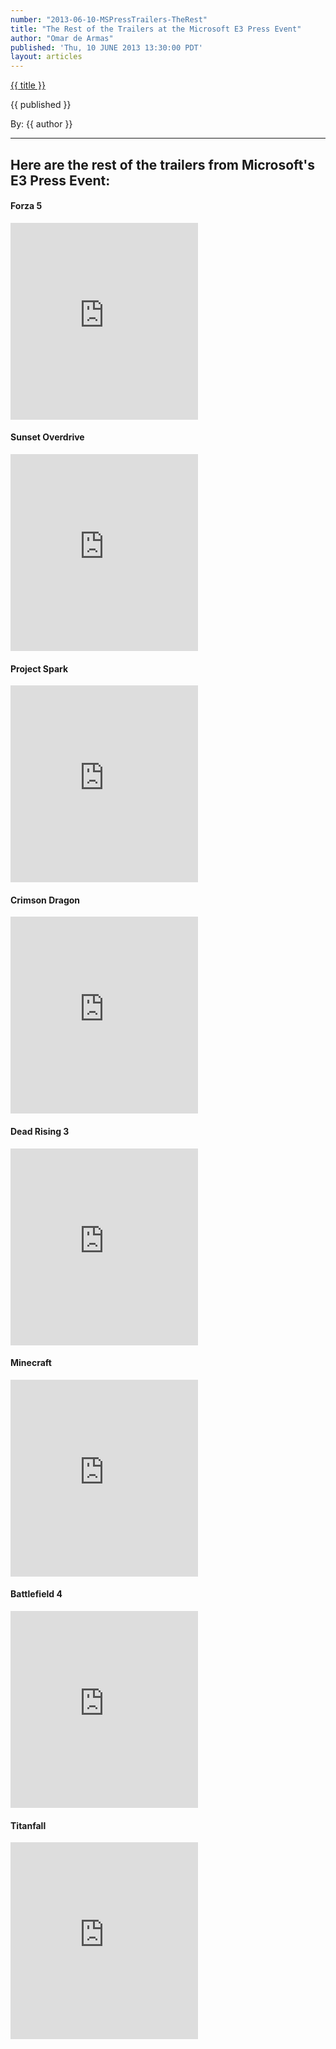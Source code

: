 ```yaml
---
number: "2013-06-10-MSPressTrailers-TheRest"
title: "The Rest of the Trailers at the Microsoft E3 Press Event"
author: "Omar de Armas"
published: 'Thu, 10 JUNE 2013 13:30:00 PDT'
layout: articles
---
```


<a href="../posts/{{ number }}.html" class='postTitleLink'><p class='postTitle'>{{ title }}</p></a>
<p class='postPublished'>{{ published }}</p>
<p class='postAuthor'>By: {{ author }}</p>
<hr>
<h2>Here are the rest of the trailers  from Microsoft's E3 Press Event:</h2>

<h4>Forza 5</h4>

<div class="vid_container">
  <iframe frameborder="0" height="315" src="http://www.youtube.com/embed/iYTx9DFWMSI"></iframe>
</div>

<h4>Sunset Overdrive</h4>

<div class="vid_container">
  <iframe frameborder="0" height="315" src="http://www.youtube.com/embed/FqJdZQPBDF0"></iframe>
</div>

<h4>Project Spark</h4>

<div class="vid_container">
  <iframe frameborder="0" height="315" src="http://www.youtube.com/embed/0zmW_irRWgE"></iframe>
</div>

<h4>Crimson Dragon</h4>

<div class="vid_container">
  <iframe frameborder="0" height="315" src="http://www.youtube.com/embed/9_GDszac6X0"></iframe>
</div>

<h4>Dead Rising 3</h4>

<div class="vid_container">
  <iframe frameborder="0" height="315" src="http://www.youtube.com/embed/gLPKIW81wNA"></iframe>
</div>

<h4>Minecraft</h4>

<div class="vid_container">
  <iframe frameborder="0" height="315" src="http://www.youtube.com/embed/unVcuWYW0GI"></iframe>
</div>

<h4>Battlefield 4</h4>

<div class="vid_container">
  <iframe frameborder="0" height="315" src="http://www.youtube.com/embed/IEZhbV9s1Ag"></iframe>
</div>

<h4>Titanfall</h4>

<div class="vid_container">
  <iframe frameborder="0" height="315" src="http://www.youtube.com/embed/goe6IB1DLZU"></iframe>
</div>
